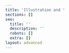 ```yaml
---
title: 'Illustration and '
sections: []
seo:
  title: ''
  description: ''
  robots: []
  extra: []
layout: advanced
---
```

